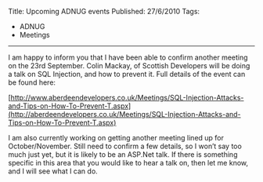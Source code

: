 Title: Upcoming ADNUG events
Published: 27/6/2010
Tags:
- ADNUG
- Meetings
---

I am happy to inform you that I have been able to confirm another meeting on the 23rd September. Colin Mackay, of Scottish Developers will be doing a talk on SQL Injection, and how to prevent it. Full details of the event can be found here:

[http://www.aberdeendevelopers.co.uk/Meetings/SQL-Injection-Attacks-and-Tips-on-How-To-Prevent-T.aspx](http://aberdeendevelopers.co.uk/Meetings/SQL-Injection-Attacks-and-Tips-on-How-To-Prevent-T.aspx)

I am also currently working on getting another meeting lined up for October/November. Still need to confirm a few details, so I won’t say too much just yet, but it is likely to be an ASP.Net talk. If there is something specific in this area that you would like to hear a talk on, then let me know, and I will see what I can do.
